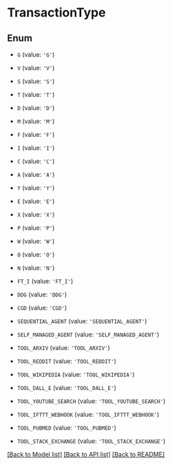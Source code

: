 # TransactionType


## Enum

* `G` (value: `'G'`)

* `V` (value: `'V'`)

* `S` (value: `'S'`)

* `T` (value: `'T'`)

* `D` (value: `'D'`)

* `M` (value: `'M'`)

* `F` (value: `'F'`)

* `I` (value: `'I'`)

* `C` (value: `'C'`)

* `A` (value: `'A'`)

* `Y` (value: `'Y'`)

* `E` (value: `'E'`)

* `X` (value: `'X'`)

* `P` (value: `'P'`)

* `W` (value: `'W'`)

* `O` (value: `'O'`)

* `N` (value: `'N'`)

* `FT_I` (value: `'FT_I'`)

* `DDG` (value: `'DDG'`)

* `CGD` (value: `'CGD'`)

* `SEQUENTIAL_AGENT` (value: `'SEQUENTIAL_AGENT'`)

* `SELF_MANAGED_AGENT` (value: `'SELF_MANAGED_AGENT'`)

* `TOOL_ARXIV` (value: `'TOOL_ARXIV'`)

* `TOOL_REDDIT` (value: `'TOOL_REDDIT'`)

* `TOOL_WIKIPEDIA` (value: `'TOOL_WIKIPEDIA'`)

* `TOOL_DALL_E` (value: `'TOOL_DALL_E'`)

* `TOOL_YOUTUBE_SEARCH` (value: `'TOOL_YOUTUBE_SEARCH'`)

* `TOOL_IFTTT_WEBHOOK` (value: `'TOOL_IFTTT_WEBHOOK'`)

* `TOOL_PUBMED` (value: `'TOOL_PUBMED'`)

* `TOOL_STACK_EXCHANGE` (value: `'TOOL_STACK_EXCHANGE'`)

[[Back to Model list]](../README.md#documentation-for-models) [[Back to API list]](../README.md#documentation-for-api-endpoints) [[Back to README]](../README.md)


